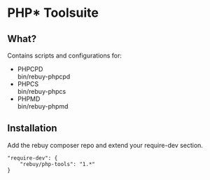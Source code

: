 # PHP* Toolsuite

## What?

Contains scripts and configurations for:

* PHPCPD  
  bin/rebuy-phpcpd
* PHPCS  
  bin/rebuy-phpcs
* PHPMD  
  bin/rebuy-phpmd

## Installation

Add the rebuy composer repo and extend your require-dev section.

    "require-dev": {
        "rebuy/php-tools": "1.*"
    }
